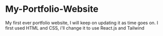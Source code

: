 # My-Portfolio-Website

My first ever portfolio website, I will keep on updating it as time goes on. I first used HTML and CSS, i'll change it to use React.js and Tailwind
